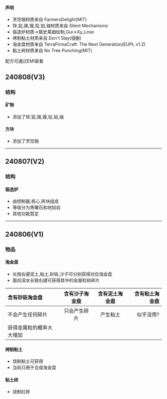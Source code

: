 #### 声明
* 烹饪锅材质来自  FarmersDelight(MIT)
* 锌,铝,锡,镍,铅,铂,铀材质来自 Silent Mechanisms
* 锻造炉材质→屑史莱姆绘制,Gui→Xy_Lose
* 烤制粘土材质来自 Don't Slay(侵删)
* 淘金盘材质来自 TerraFirmaCraft: The Next Generation(EUPL v1.2)
* 黏土砖材质来自 No Tree Punching(MIT)

配方可通过EMI查看



## 240808(V3)
### 结构
#### 矿物
* 添加了锌,铝,锡,镍,铅,铂,铀
#### 方块
* 添加了烹饪锅

---

## 240807(V2)
### 结构
#### 锻造炉
* 由控制器,核心,砖块组成
* 等级分为黑曜石和地狱岩
* 其他功能暂定

---

## 240806(V1)
### 物品
#### 淘金盘
- 长按右键泥土,粘土,砂砾,沙子可分别获得对应淘金盘
- 面向深水长按右键可获得其中的金属粒和碎片

| 含有砂砾淘金盘      | 含有沙子淘金盘 | 含有泥土淘金盘 | 含有粘土淘金盘 |
|:-------------|:-------:|:-------:|--------:|
| 不会产生任何碎片     | 只会产生碎片  |  产生粘土   |   似乎没用? |
| 获得金属粒的概率大大增加 |         |         |         |
#### 烤制粘土
* 烧制粘土可获得
* 当前只用于合成淘金盘
#### 粘土砖
* 烧制红砖